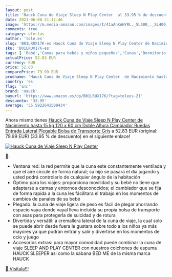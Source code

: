 ```yaml
---
layout: post
title: 'Hauck Cuna de Viaje Sleep N Play Center  al 33.95 % de descuento'
date: 2021-06-08 21:12:46
image: 'https://m.media-amazon.com/images/I/41aAnKnHYRL._SL500_._SL400_.jpg'
comments: true
category: ofertas
author: 'tole.es'
slug: 'B01LRUX17K-es Hauck Cuna de Viaje Sleep N Play Center de Nacimiento...'
sku: 'B01LRUX17K-es'
tags: [ 'Bebé','Camas para bebés y niños pequeños','Cunas','Dormitorio','Muebles para bebé','hauck', ]
actualPrice: 52.83 EUR
currency: EUR
price: 52.83
comparePrice: 79.99 EUR
prodname: 'Hauck Cuna de Viaje Sleep N Play Center  de Nacimiento hasta 15 kg  120 x 60 cm  Doble Altura  Cambiador  Ruedas  Entrada Lateral  Plegable  Bolsa de Transporte  Gris'
country: 'es'
flag: '🇪🇸'
brand: 'Hauck'
buyurl: 'https://www.amazon.es/dp/B01LRUX17K/?tag=tolees-21'
descuento: '33.95'
average: '55.5922641509434'
---
```


Ahora mismo tienes [Hauck Cuna de Viaje Sleep N Play Center  de Nacimiento hasta 15 kg  120 x 60 cm  Doble Altura  Cambiador  Ruedas  Entrada Lateral  Plegable  Bolsa de Transporte  Gris](https://www.amazon.es/dp/B01LRUX17K/?tag=tolees-21) a 52.83 EUR (original: 79.99 EUR) (33.95 %  de descuento) en el siguiente enlace!

[![Hauck Cuna de Viaje Sleep N Play Center ](https://m.media-amazon.com/images/I/41aAnKnHYRL._SL500_._SL400_.jpg)](https://www.amazon.es/dp/B01LRUX17K/?tag=tolees-21)

🔎:

- Ventana red: la red permite que la cuna este constantemente ventilada y que el aire circule de forma natural; su hijo se pasara el día jugando y usted podrá controlarlo de cualquier ángulo de la habitación
- Óptimo para los viajes: proporciona movilidad y su bebé no tiene que adaptarse a camas y entornos desconocidos; el cambiador que se fija de forma rapida a la cuna les fácilitara el trabajo en los momentos de cambios de panales de su bebé
- Plegado: la cuna de viaje ligera de peso es fácil de plegar ahorrando espacio vaya donde vayal lleva incluida su propia bolsa de transporte con asas para protegerla de suicidad y de rotura
- Divertida y versátil: a cremallera lateral de la cuna de viaje, la cual solo se puede abrir desde fuera le gustara sobre todo a los niños ya más mayores ya que podrán entrar y salir y divertirse en los momentos de ocio y juego
- Accesorios extras: para mayor comodidad puede combinar la cuna de viaje SLEEP AND PLAY CENTER con nuestros colchones de espuma HAUCK SLEEPER asi como la sabana BED ME de la misma marca HAUCK

[🛒 Visítala!!!](https://www.amazon.es/dp/B01LRUX17K/?tag=tolees-21)
